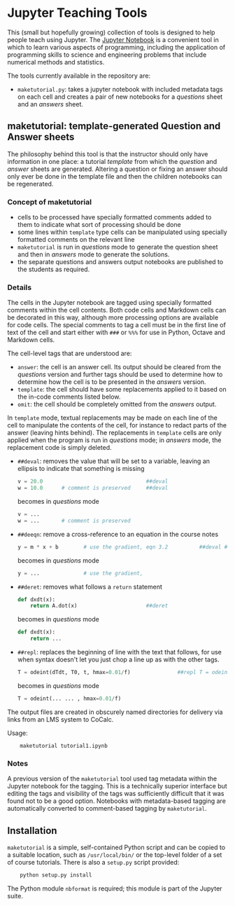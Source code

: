 # Jupyter Teaching Tools

This (small but hopefully growing) collection of tools is designed to help
people teach using Jupyter. The
[Jupyter Notebook](https://jupyter.org/)
is a convenient tool in
which to learn various aspects of programming, including the application of
programming skills to science and engineering problems that include
numerical methods and statistics.

The tools currently available in the repository are:

* `maketutorial.py`: takes a jupyter notebook with included metadata tags
  on each cell and creates a pair of new notebooks for a *questions* sheet
  and an *answers* sheet.


## maketutorial: template-generated Question and Answer sheets

The philosophy behind this tool is that the instructor should only have
information in one place: a tutorial *template* from which the *question*
and *answer* sheets are generated. Altering a question or fixing an answer
should only ever be done in the template file and then the children notebooks
can be regenerated.

### Concept of maketutorial

* cells to be processed have specially formatted comments added to them to
  indicate what sort of processing should be done
* some lines within `template` type cells can be manipulated using specially
  formatted comments on the relevant line
* `maketutorial` is run in *questions* mode to generate the question sheet
  and then in *answers* mode to generate the solutions.
* the separate questions and answers output notebooks are published to the
  students as required.

### Details

The cells in the Jupyter notebook are tagged using specially formatted
comments within the cell contents. Both code cells and Markdown cells
can be decorated in this way, although more processing options are available
for code cells.
The special comments to tag a cell must be in the first line of text of the
cell and start either with `###` or `%%%` for use in Python, Octave and
Markdown cells.

The cell-level tags that are understood are:

* `answer`: the cell is an answer cell. Its output should be cleared from the
  *questions* version and further tags should be used to determine how to
  determine how the cell is to be presented in the *answers* version.
* `template`: the cell should have some replacements applied to it based on the
  in-code comments listed below.
* `omit`: the cell should be completely omitted from the *answers* output.

In `template` mode,  textual replacements may be made on each line of the cell
to manipulate the contents of the cell, for instance to redact parts of the
answer (leaving hints behind).
The replacements in `template` cells are only applied when the program is run
in *questions* mode; in *answers* mode, the replacement code is simply deleted.

* `##deval`: removes the value that will be set to a variable, leaving an ellipsis to indicate that something is missing
    ```python
    v = 20.0                                 ##deval
    w = 10.0      # comment is preserved     ##deval
    ```
    becomes in *questions* mode
    ```python
    v = ...
    w = ...       # comment is preserved
    ```

* `##deeqn`: remove a cross-reference to an equation in the course notes
    ```python
    y = m * x + b        # use the gradient, eqn 3.2          ##deval ##deeqn
    ```
    becomes in *questions* mode
    ```python
    y = ...              # use the gradient,
    ```

* `##deret`: removes what follows a `return` statement
    ```python
    def dxdt(x):
        return A.dot(x)                      ##deret
    ```
    becomes in *questions* mode
    ```python
    def dxdt(x):
        return ...
    ```

* `##repl`: replaces the beginning of line with the text that follows, for
  use when syntax doesn't let you just chop a line up as with the other tags.
    ```python
    T = odeint(dTdt, T0, t, hmax=0.01/f)               ##repl T = odeint(... ... , hmax=0.01/f)
    ```
    becomes in *questions* mode
    ```python
    T = odeint(... ... , hmax=0.01/f)
    ```

The output files are created in obscurely named directories for delivery via
links from an LMS system to CoCalc.

Usage:
```
    maketutorial tutorial1.ipynb
```

### Notes

A previous version of the `maketutorial` tool used tag metadata within the
Jupyter notebook for the tagging. This is a technically superior interface
but editing the tags and visibility of the tags was sufficiently difficult
that it was found not to be a good option. Notebooks with metadata-based
tagging are automatically converted to comment-based tagging by
`maketutorial`.


## Installation

`maketutorial` is a simple, self-contained Python script and can be copied
to a suitable location, such as `/usr/local/bin/` or the top-level folder
of a set of course tutorials. There is also a `setup.py` script provided:

```bash
    python setup.py install
```

The Python module `nbformat` is required; this module is part of the Jupyter
suite.

